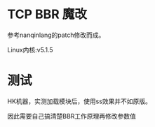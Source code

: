 # TCP BBR 魔改

参考nanqinlang的patch修改而成。

Linux内核:v5.1.5

# 测试

HK机器，实测加载模块后，使用ss效果并不如原版。

因此需要自己搞清楚BBR工作原理再修改参数值

